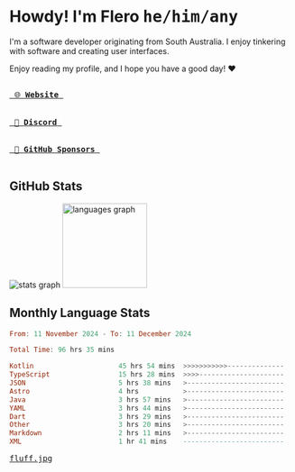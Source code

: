 # Howdy! I'm Flero <kbd>he/him/any</kbd>

I'm a software developer originating from South Australia. I enjoy tinkering with software and creating user interfaces.

Enjoy reading my profile, and I hope you have a good day! :heart:

<a href="https://flero.dev/">
    <kbd>
        <br>
        &nbsp;🌐 <strong>Website</strong>&nbsp;
        <br>
        <br>
    </kbd>
</a>

<a href="https://discord.com/users/1059375676769189938">
    <kbd>
        <br>
        &nbsp;💬 <strong>Discord</strong>&nbsp;
        <br>
        <br>
    </kbd>
</a>

<a href="https://github.com/sponsors/flerouwu">
    <kbd>
        <br>
        &nbsp;🩷 <strong>GitHub Sponsors</strong>&nbsp;
        <br>
        <br>
    </kbd>
</a>

## GitHub Stats
<!-- <p> allows it to be shown side-by-side -->
<div>
  <img src="https://github-readme-stats.vercel.app/api?hide_title=true&hide_rank=false&show_icons=true&include_all_commits=true&count_private=true&disable_animations=true&theme=github_dark&locale=en&hide_border=true&username=flerouwu" alt="stats graph"  />
  <img src="https://github-readme-stats.vercel.app/api/top-langs?locale=en&hide_title=false&langs_count=5&theme=github_dark&hide_border=true&username=flerouwu&layout=compact" alt="languages graph" height="150"  />
</div>

## Monthly Language Stats

<!--START_SECTION:waka-->

```haskell
From: 11 November 2024 - To: 11 December 2024

Total Time: 96 hrs 35 mins

Kotlin                     45 hrs 54 mins  >>>>>>>>>>>--------------   45.94 %
TypeScript                 15 hrs 28 mins  >>>>---------------------   15.49 %
JSON                       5 hrs 38 mins   >------------------------   05.64 %
Astro                      4 hrs           >------------------------   04.01 %
Java                       3 hrs 57 mins   >------------------------   03.96 %
YAML                       3 hrs 44 mins   >------------------------   03.74 %
Dart                       3 hrs 29 mins   >------------------------   03.49 %
Other                      3 hrs 20 mins   >------------------------   03.35 %
Markdown                   2 hrs 11 mins   >------------------------   02.19 %
XML                        1 hr 41 mins    -------------------------   01.69 %
```

<!--END_SECTION:waka-->

<a href="https://raw.githubusercontent.com/flerouwu/flerouwu/main/fluff.jpg">
  <kbd>fluff.jpg</kbd>
</a>
